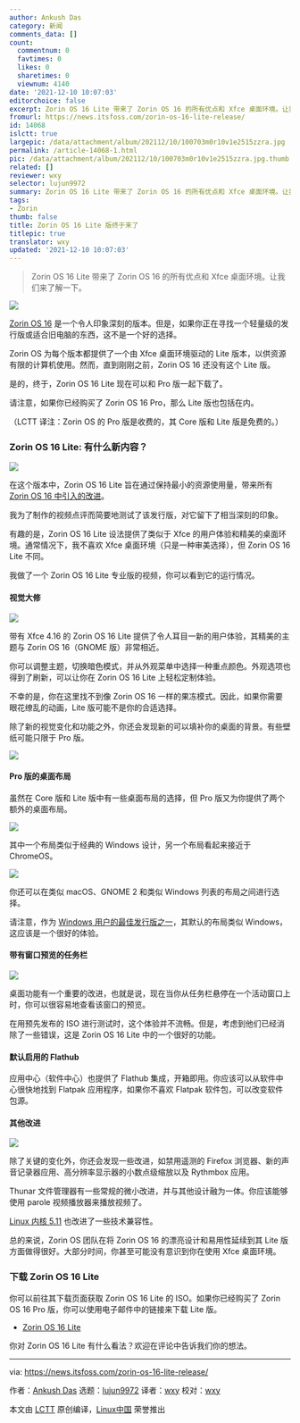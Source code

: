 ```yaml
---
author: Ankush Das
category: 新闻
comments_data: []
count:
  commentnum: 0
  favtimes: 0
  likes: 0
  sharetimes: 0
  viewnum: 4140
date: '2021-12-10 10:07:03'
editorchoice: false
excerpt: Zorin OS 16 Lite 带来了 Zorin OS 16 的所有优点和 Xfce 桌面环境。让我们来了解一下。
fromurl: https://news.itsfoss.com/zorin-os-16-lite-release/
id: 14068
islctt: true
largepic: /data/attachment/album/202112/10/100703m0r10v1e2515zzra.jpg
permalink: /article-14068-1.html
pic: /data/attachment/album/202112/10/100703m0r10v1e2515zzra.jpg.thumb.jpg
related: []
reviewer: wxy
selector: lujun9972
summary: Zorin OS 16 Lite 带来了 Zorin OS 16 的所有优点和 Xfce 桌面环境。让我们来了解一下。
tags:
- Zorin
thumb: false
title: Zorin OS 16 Lite 版终于来了
titlepic: true
translator: wxy
updated: '2021-12-10 10:07:03'
---
```



> 
> Zorin OS 16 Lite 带来了 Zorin OS 16 的所有优点和 Xfce 桌面环境。让我们来了解一下。
> 
> 
> 


![](/data/attachment/album/202112/10/100703m0r10v1e2515zzra.jpg)


[Zorin OS 16](https://news.itsfoss.com/zorin-os-16-release/) 是一个令人印象深刻的版本。但是，如果你正在寻找一个轻量级的发行版或适合旧电脑的东西，这不是一个好的选择。


Zorin OS 为每个版本都提供了一个由 Xfce 桌面环境驱动的 Lite 版本，以供资源有限的计算机使用。然而，直到刚刚之前，Zorin OS 16 还没有这个 Lite 版。


是的，终于，Zorin OS 16 Lite 现在可以和 Pro 版一起下载了。


请注意，如果你已经购买了 Zorin OS 16 Pro，那么 Lite 版也包括在内。


（LCTT 译注：Zorin OS 的 Pro 版是收费的，其 Core 版和 Lite 版是免费的。）


### Zorin OS 16 Lite: 有什么新内容？


![](/data/attachment/album/202112/10/100704i7xfq7u8fufl0x5l.jpg)


在这个版本中，Zorin OS 16 Lite 旨在通过保持最小的资源使用量，带来所有 [Zorin OS 16 中引入的改进](https://news.itsfoss.com/zorin-os-16-features/)。


我为了制作的视频点评而简要地测试了该发行版，对它留下了相当深刻的印象。


有趣的是，Zorin OS 16 Lite 设法提供了类似于 Xfce 的用户体验和精美的桌面环境。通常情况下，我不喜欢 Xfce 桌面环境（只是一种审美选择），但 Zorin OS 16 Lite 不同。


我做了一个 Zorin OS 16 Lite 专业版的视频，你可以看到它的运行情况。






#### 视觉大修


![](/data/attachment/album/202112/10/100705ktx53zfffuiemm6e.png)


带有 Xfce 4.16 的 Zorin OS 16 Lite 提供了令人耳目一新的用户体验，其精美的主题与 Zorin OS 16（GNOME 版）非常相近。


你可以调整主题，切换暗色模式，并从外观菜单中选择一种重点颜色。外观选项也得到了刷新，可以让你在 Zorin OS 16 Lite 上轻松定制体验。


不幸的是，你在这里找不到像 Zorin OS 16 一样的果冻模式。因此，如果你需要眼花缭乱的动画，Lite 版可能不是你的合适选择。


除了新的视觉变化和功能之外，你还会发现新的可以填补你的桌面的背景。有些壁纸可能只限于 Pro 版。


![](/data/attachment/album/202112/10/100706y1yeqeigdyb22c2g.png)


#### Pro 版的桌面布局


虽然在 Core 版和 Lite 版中有一些桌面布局的选择，但 Pro 版又为你提供了两个额外的桌面布局。


![](/data/attachment/album/202112/10/100707lkvuqpauzjgsjfov.jpg)


其中一个布局类似于经典的 Windows 设计，另一个布局看起来接近于 ChromeOS。


![](/data/attachment/album/202112/10/100708go8yfgdj0yqr0lhr.jpg)


你还可以在类似 macOS、GNOME 2 和类似 Windows 列表的布局之间进行选择。


请注意，作为 [Windows 用户的最佳发行版之一](https://itsfoss.com/windows-like-linux-distributions/)，其默认的布局类似 Windows，这应该是一个很好的体验。


#### 带有窗口预览的任务栏


![](/data/attachment/album/202112/10/100709ir8y0ypxyttyiryu.png)


桌面功能有一个重要的改进，也就是说，现在当你从任务栏悬停在一个活动窗口上时，你可以很容易地查看该窗口的预览。


在用预先发布的 ISO 进行测试时，这个体验并不流畅。但是，考虑到他们已经消除了一些错误，这是 Zorin OS 16 Lite 中的一个很好的功能。


#### 默认启用的 Flathub


应用中心（软件中心）也提供了 Flathub 集成，开箱即用。你应该可以从软件中心很快地找到 Flatpak 应用程序，如果你不喜欢 Flatpak 软件包，可以改变软件包源。


#### 其他改进


![](/data/attachment/album/202112/10/100710awt66zd55zx5bmt4.png)


除了关键的变化外，你还会发现一些改进，如禁用遥测的 Firefox 浏览器、新的声音记录器应用、高分辨率显示器的小数点级缩放以及 Rythmbox 应用。


Thunar 文件管理器有一些常规的微小改进，并与其他设计融为一体。你应该能够使用 parole 视频播放器来播放视频了。


[Linux 内核 5.11](https://news.itsfoss.com/linux-kernel-5-11-release/) 也改进了一些技术兼容性。


总的来说，Zorin OS 团队在将 Zorin OS 16 的漂亮设计和易用性延续到其 Lite 版方面做得很好。大部分时间，你甚至可能没有意识到你在使用 Xfce 桌面环境。


### 下载 Zorin OS 16 Lite


你可以前往其下载页面获取 Zorin OS 16 Lite 的 ISO。如果你已经购买了 Zorin OS 16 Pro 版，你可以使用电子邮件中的链接来下载 Lite 版。


* [Zorin OS 16 Lite](https://zorin.com/os/download/)


你对 Zorin OS 16 Lite 有什么看法？欢迎在评论中告诉我们你的想法。




---


via: <https://news.itsfoss.com/zorin-os-16-lite-release/>


作者：[Ankush Das](https://news.itsfoss.com/author/ankush/) 选题：[lujun9972](https://github.com/lujun9972) 译者：[wxy](https://github.com/wxy) 校对：[wxy](https://github.com/wxy)


本文由 [LCTT](https://github.com/LCTT/TranslateProject) 原创编译，[Linux中国](https://linux.cn/) 荣誉推出